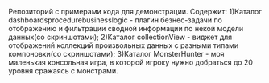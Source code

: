 Репозиторий с примерами кода для демонстрации. Содержит:
1)Каталог dashboardsprocedurebusinesslogic - плагин безнес-задачи по отображению и фильтрации сводной информации по некой модели данных(со скриншотами);
2)Каталог сollectionView - виджет для отображений коллекций произвольных данных с разными типами компоновки(со скриншотами);
3)Каталог MonsterHunter - моя маленькая консольная игра, в которой игроку нужно добраться до 20 уровня сражаясь с монстрами.